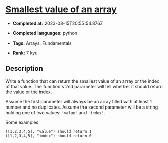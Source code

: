 # [Smallest value of an array](https://www.codewars.com/kata/544a54fd18b8e06d240005c0)

- **Completed at:** 2023-08-15T20:55:54.876Z

- **Completed languages:** python

- **Tags:** Arrays, Fundamentals

- **Rank:** 7 kyu

## Description

Write a function that can return the smallest value of an array or the index of that value. The function's 2nd parameter will tell whether it should return the value or the index.

Assume the first parameter will always be an array filled with at least 1 number and no duplicates. Assume the second parameter will be a string holding one of two values: `'value'` and `'index'`.

Some examples:

```
([1,2,3,4,5], "value") should return 1
([1,2,3,4,5], "index") should return 0
```